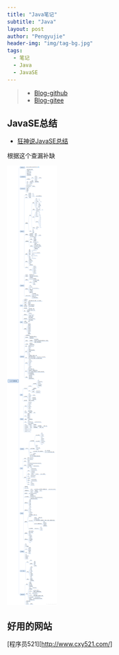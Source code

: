 ```yaml
---
title: "Java笔记"
subtitle: "Java"
layout: post
author: "Pengyujie"
header-img: "img/tag-bg.jpg"
tags:
  - 笔记
  - Java
  - JavaSE
---
```


> - [Blog-github](https://pengyujie99.github.io/) 
> - [Blog-gitee](https://peng-yujie.gitee.io/)

## JavaSE总结

- [狂神说JavaSE总结](https://www.bilibili.com/video/av78501130/)

根据这个查漏补缺

<img src="/img/notes/net/JavaSE1.png" alt="JavaSE总结">







## 好用的网站

[程序员521][http://www.cxy521.com/]



